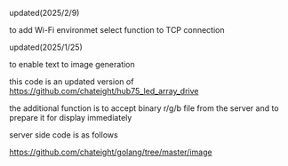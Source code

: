 updated(2025/2/9)

to add Wi-Fi environmet select function to TCP connection

updated(2025/1/25)

to enable text to image generation

this code is an updated version of https://github.com/chateight/hub75_led_array_drive

the additional function is to accept binary r/g/b file from the server and to prepare it for display immediately

server side code is as follows

https://github.com/chateight/golang/tree/master/image

